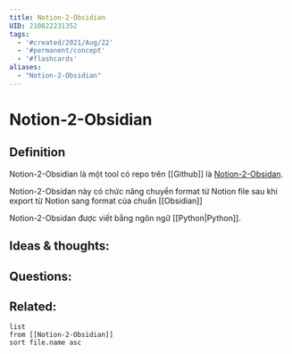 ```yaml
---
title: Notion-2-Obsidian
UID: 210822231352
tags:
  - '#created/2021/Aug/22'
  - '#permanent/concept'
  - '#flashcards'
aliases: 
  - "Notion-2-Obsidian"
---
```

# Notion-2-Obsidian

## Definition
Notion-2-Obsidian là một tool có repo trên [[Github]] là [Notion-2-Obsidan](https://github.com/visualcurrent/Notion-2-Obsidan). 

Notion-2-Obsidan này có chức năng chuyển format từ Notion file sau khi export từ Notion sang format của chuẩn [[Obsidian]]

Notion-2-Obsidan được viết bằng ngôn ngữ [[Python|Python]].


## Ideas & thoughts:


## Questions:


## Related:
```dataview
list
from [[Notion-2-Obsidian]]
sort file.name asc
```